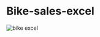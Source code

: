 # Bike-sales-excel

![bike excel](https://github.com/Nethenpeter4521/Bike-sales---excel/assets/134770458/f16f75ab-d56c-4ad4-bbd1-17bc37df768a)
